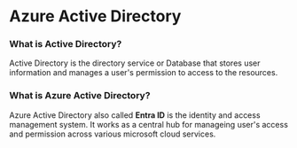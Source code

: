 # Azure Active Directory

### What is Active Directory?

Active Directory is the directory service or Database that stores user information and manages a user's permission to access to the resources.

### What is Azure Active Directory?

Azure Active Directory also called **Entra ID** is the identity and access management system. It works as a central hub for manageing user's access and permission across various microsoft cloud services.
